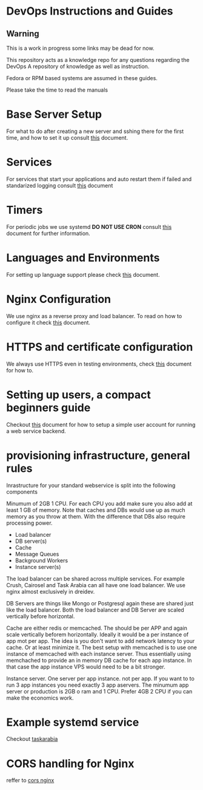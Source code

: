 DevOps Instructions and Guides
==============================


## Warning
This is a work in progress some links may be dead for now.


This repository acts as a knowledge repo for any questions regarding the DevOps
A repository of knowledge as well as instruction.



Fedora or RPM based systems are assumed in these guides.

Please take the time to read the manuals


# Base Server Setup

For what to do after creating a new server and sshing there for the first time, and how to set it up consult
[this](generic/README.md) document.


# Services


For services that start your applications and auto restart them if failed and standarized logging consult [this](generic/SERVICES.md) document

# Timers


For periodic jobs we use systemd **DO NOT USE CRON** consult [this](generic/TIMERS.md) document for further information.


# Languages and Environments

For setting up language support please check [this](languages/README.md) document.



# Nginx Configuration

We use nginx as a reverse proxy and load balancer. To read on how to configure it check [this](nginx/README.md) document.


# HTTPS and certificate configuration

We always use HTTPS even in testing environments, check [this](nginx/HTTPS.md) document for how to.




# Setting up users, a compact beginners guide

Checkout [this](users-and-permissions/simple-user-creation.md) document for how to setup a simple user account for running a web service backend.



# provisioning infrastructure, general rules

Inrastructure for your standard webservice is split into the following components

Minumum of 2GB 1 CPU. For each CPU you add make sure you also add at least 1 GB of memory.
Note that caches and DBs would use up as much memory as you throw at them. With the difference that DBs also require processing power.



- Load balancer
- DB server(s)
- Cache
- Message Queues
- Background Workers
- Instance server(s)


The load balancer can be shared across multiple services. For example Crush, Cairosel and Task Arabia can all have one load balancer. We use nginx almost exclusively
in dreidev.

DB Servers are things like Mongo or Postgresql again these are shared just like the load balancer.
Both the load balancer and DB Server are scaled vertically before horizontal.

Cache are either redis or memcached. The should be per APP and again scale vertically beforem horizontally. Ideally it would be a per instance of app mot per app.
The idea is you don't want to add network latency to your cache. Or at least minimize it. The best setup with memcached is to use one instance of memcached with each instance server. Thus essentially using memchached to provide an in memory DB cache for each app instance. In that case the app instance VPS would need to be a bit stronger.

Instance server. One server per app instance. not per app. If you want to to run 3 app instances you need exactly 3 app aservers.
The minumum app server or production is 2GB o ram and 1 CPU. Prefer 4GB 2 CPU if you can make the economics work.




# Example systemd service

Checkout [taskarabia](examples/systemd/taskarabia.service)



# CORS handling for Nginx

reffer to [cors nginx](snippets/nginx/cors.md)
